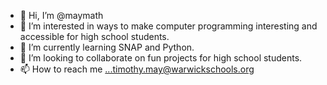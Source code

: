 - 👋 Hi, I’m @maymath
- 👀 I’m interested in ways to make computer programming interesting and accessible for high school students.
- 🌱 I’m currently learning SNAP and Python.
- 💞️ I’m looking to collaborate on fun projects for high school students.
- 📫 How to reach me ...timothy.may@warwickschools.org

<!---
maymath/maymath is a ✨ special ✨ repository because its `README.md` (this file) appears on your GitHub profile.
You can click the Preview link to take a look at your changes.
--->
